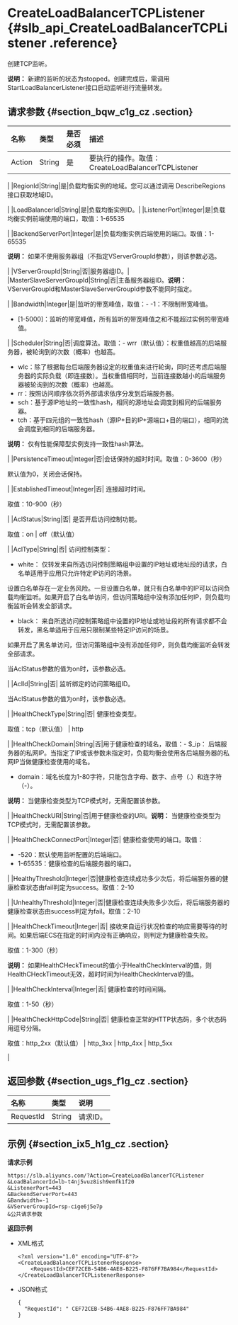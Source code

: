 # CreateLoadBalancerTCPListener {#slb_api_CreateLoadBalancerTCPListener .reference}

创建TCP监听。

**说明：** 新建的监听的状态为stopped。创建完成后，需调用StartLoadBalancerListener接口启动监听进行流量转发。

## 请求参数 {#section_bqw_c1g_cz .section}

|名称|类型|是否必须|描述|
|:-|:-|:---|:-|
|Action|String|是|要执行的操作。取值：CreateLoadBalancerTCPListener

|
|RegionId|String|是|负载均衡实例的地域。您可以通过调用 DescribeRegions接口获取地域ID。

|
|LoadBalancerId|String|是|负载均衡实例ID。|
|ListenerPort|Integer|是|负载均衡实例前端使用的端口，取值：1-65535

|
|BackendServerPort|Integer|是|负载均衡实例后端使用的端口。取值：1-65535

**说明：** 如果不使用服务器组（不指定VServerGroupId参数），则该参数必选。

|
|VServerGroupId|String|否|服务器组ID。|
|MasterSlaveServerGroupId|String|否|主备服务器组ID。**说明：** VServerGroupId和MasterSlaveServerGroupId参数不能同时指定。

|
|Bandwidth|Integer|是|监听的带宽峰值，取值：-   -1：不限制带宽峰值。
-   \[1-5000\]：监听的带宽峰值，所有监听的带宽峰值之和不能超过实例的带宽峰值。

|
|Scheduler|String|否|调度算法。取值：-   wrr（默认值）：权重值越高的后端服务器，被轮询到的次数（概率）也越高。
-   wlc：除了根据每台后端服务器设定的权重值来进行轮询，同时还考虑后端服务器的实际负载（即连接数）。当权重值相同时，当前连接数越小的后端服务器被轮询到的次数（概率）也越高。
-   rr：按照访问顺序依次将外部请求依序分发到后端服务器。
-   sch：基于源IP地址的一致性hash，相同的源地址会调度到相同的后端服务器。
-   tch：基于四元组的一致性hash（源IP+目的IP+源端口+目的端口），相同的流会调度到相同的后端服务器。

**说明：** 仅有性能保障型实例支持一致性hash算法。

|
|PersistenceTimeout|Integer|否|会话保持的超时时间。取值：0-3600（秒）

默认值为0，关闭会话保持。

|
|EstablishedTimeout|Integer|否| 连接超时时间。

 取值：10-900（秒）

 |
|AclStatus|String|否| 是否开启访问控制功能。

 取值：on | off（默认值）

 |
|AclType|String|否| 访问控制类型：

 -   white： 仅转发来自所选访问控制策略组中设置的IP地址或地址段的请求，白名单适用于应用只允许特定IP访问的场景。

设置白名单存在一定业务风险。一旦设置白名单，就只有白名单中的IP可以访问负载均衡监听。如果开启了白名单访问，但访问策略组中没有添加任何IP，则负载均衡监听会转发全部请求。

-   black： 来自所选访问控制策略组中设置的IP地址或地址段的所有请求都不会转发，黑名单适用于应用只限制某些特定IP访问的场景。

如果开启了黑名单访问，但访问策略组中没有添加任何IP，则负载均衡监听会转发全部请求。


 当AclStatus参数的值为on时，该参数必选。

 |
|AclId|String|否| 监听绑定的访问策略组ID。

 当AclStatus参数的值为on时，该参数必选。

 |
|HealthCheckType|String|否| 健康检查类型。

 取值：tcp（默认值） | http

 |
|HealthCheckDomain|String|否|用于健康检查的域名，取值：-   $\_ip： 后端服务器的私网IP。当指定了IP或该参数未指定时，负载均衡会使用各后端服务器的私网IP当做健康检查使用的域名。
-   domain：域名长度为1-80字符，只能包含字母、数字、点号（.）和连字符（-）。

**说明：** 当健康检查类型为TCP模式时，无需配置该参数。

|
|HealthCheckURI|String|否|用于健康检查的URI。**说明：** 当健康检查类型为TCP模式时，无需配置该参数。

|
|HealthCheckConnectPort|Integer|否| 健康检查使用的端口。取值：

 -   -520：默认使用监听配置的后端端口。
-   1-65535：健康检查的后端服务器的端口。

 |
|HealthyThreshold|Integer|否|健康检查连续成功多少次后，将后端服务器的健康检查状态由fail判定为success。取值：2-10

|
|UnhealthyThreshold|Integer|否|健康检查连续失败多少次后，将后端服务器的健康检查状态由success判定为fail。取值：2-10

|
|HealthCheckTimeout|Integer|否| 接收来自运行状况检查的响应需要等待的时间。如果后端ECS在指定的时间内没有正确响应，则判定为健康检查失败。

 取值：1-300（秒）

 **说明：** 如果HealthCHeckTimeout的值小于HealthCheckInterval的值，则HealthCHeckTimeout无效，超时时间为HealthCheckInterval的值。

 |
|HealthCheckInterval|Integer|否| 健康检查的时间间隔。

 取值：1-50（秒）

 |
|HealthCheckHttpCode|String|否| 健康检查正常的HTTP状态码，多个状态码用逗号分隔。

 取值：http\_2xx（默认值） | http\_3xx | http\_4xx | http\_5xx

 |

## 返回参数 {#section_ugs_f1g_cz .section}

|名称|类型|说明|
|:-|:-|:-|
|RequestId|String|请求ID。|

## 示例 {#section_ix5_h1g_cz .section}

**请求示例**

``` {#public}
https://slb.aliyuncs.com/?Action=CreateLoadBalancerTCPListener
&LoadBalancerId=lb-t4nj5vuz8ish9emfk1f20
&ListenerPort=443
&BackendServerPort=443
&Bandwidth=-1
&VServerGroupId=rsp-cige6j5e7p
&公共请求参数
```

**返回示例**

-   XML格式

    ```
    <?xml version="1.0" encoding="UTF-8"?>
    <CreateLoadBalancerTCPListenerResponse>
    	<RequestId>CEF72CEB-54B6-4AE8-B225-F876FF7BA984</RequestId>
    </CreateLoadBalancerTCPListenerResponse>
    ```

-   JSON格式

    ```
    {
      "RequestId": " CEF72CEB-54B6-4AE8-B225-F876FF7BA984"
    }
    ```


